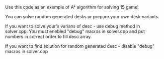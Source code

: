 Use this code as an exemple of A* algorithm for solving 15 game!

You can solve random generated desks or prepare your own desk variants. 

If you want to solve your's varians of desc - use debug method in solver.cpp:
You must enebled "debug" macros in solver.cpp and put numbers in correct order to fill desc array.

If you want to find solution for random generated desc - disable "debug" macros in solver.cpp
